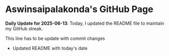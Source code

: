# Aswinsaipalakonda's GitHub Page



**Daily Update for 2025-06-13**: Today, I updated the README file to maintain my GitHub streak.

This line has to be update with commit changes 
 - Updated README with today's date
